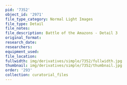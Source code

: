 ```yaml
---
pid: '7352'
object_id: '2971'
file_type_category: Normal Light Images
file_type: Detail
file_notes:
file_description: Battle of the Amazons - Detail 3
original_format:
research_date:
researchers:
equipment_used:
file_location:
fullwidth: img/derivatives/simple/7352/fullwidth.jpg
thumbnail: img/derivatives/simple/7352/thumbnail.jpg
order: '293'
collection: curatorial_files
---
```

